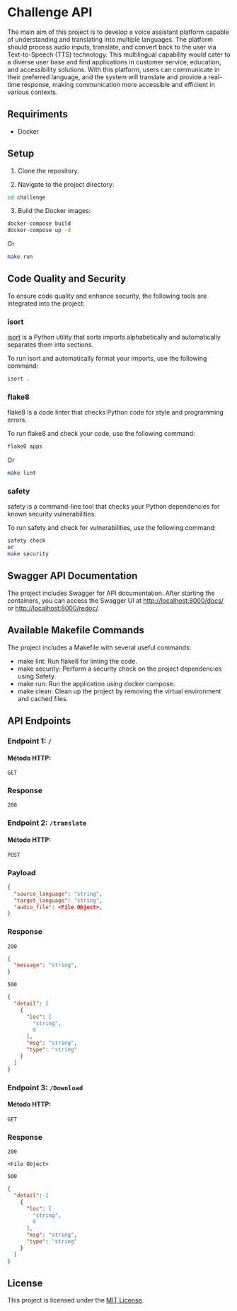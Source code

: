 # Challenge API

The main aim of this project is to develop a voice assistant platform capable of understanding and translating into multiple languages. The platform should process audio inputs, translate, and convert back to the user via Text-to-Speech (TTS) technology. This multilingual capability would cater to a diverse user base and find applications in customer service, education, and accessibility solutions. With this platform, users can communicate in their preferred language, and the system will translate and provide a real-time response, making communication more accessible and efficient in various contexts.

## **Requiriments**
- Docker

## **Setup**

1. Clone the repository.

2. Navigate to the project directory:
```bash
cd challenge
```

3. Build the Docker images:
```bash
docker-compose build
docker-compose up -d
```
Or
```bash
make run
```


## **Code Quality and Security**

To ensure code quality and enhance security, the following tools are integrated into the project:

### isort

[isort](https://pycqa.github.io/isort/) is a Python utility that sorts imports alphabetically and automatically separates them into sections.

To run isort and automatically format your imports, use the following command:

```bash
isort .
```


### flake8

flake8 is a code linter that checks Python code for style and programming errors.

To run flake8 and check your code, use the following command:
```bash
flake8 apps
```
Or
```bash
make lint
```

### safety

safety is a command-line tool that checks your Python dependencies for known security vulnerabilities.

To run safety and check for vulnerabilities, use the following command:
```bash
safety check
or
make security
```


## **Swagger API Documentation**

The project includes Swagger for API documentation. After starting the containers, you can access the Swagger UI at [http://localhost:8000/docs/](http://localhost:8000/docs/) or [http://localhost:8000/redoc/](http://localhost:8000/redoc/).

## **Available Makefile Commands**
The project includes a Makefile with several useful commands:

- make lint: Run flake8 for linting the code.
- make security: Perform a security check on the project dependencies using Safety.
- make run: Run the application using docker compose.
- make clean: Clean up the project by removing the virtual environment and cached files.


## **API Endpoints**

### Endpoint 1: `/`

#### Método HTTP:
`GET`


### Response
`200`


### Endpoint 2: `/translate`

#### Método HTTP:
`POST`

### Payload
```json
{
  "source_language": "string",
  "target_language": "string",
  "audio_file": <File Object>,
}
```


### Response

`200`
```json
{
  "message": "string",
}
```
`500`
```json
{
  "detail": [
    {
      "loc": [
        "string",
        0
      ],
      "msg": "string",
      "type": "string"
    }
  ]
}
```

### Endpoint 3: `/Download`

#### Método HTTP:
`GET`



### Response

`200`
```file
<File Object>
```
`500`
```json
{
  "detail": [
    {
      "loc": [
        "string",
        0
      ],
      "msg": "string",
      "type": "string"
    }
  ]
}
```

## **License**

This project is licensed under the [MIT License](LICENSE).
